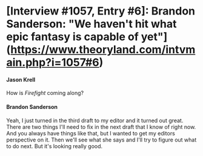# [Interview #1057, Entry #6]: Brandon Sanderson: "We haven't hit what epic fantasy is capable of yet"](https://www.theoryland.com/intvmain.php?i=1057#6)

#### Jason Krell

How is
*Firefight*
coming along?

#### Brandon Sanderson

Yeah, I just turned in the third draft to my editor and it turned out great. There are two things I'll need to fix in the next draft that I know of right now. And you always have things like that, but I wanted to get my editors perspective on it. Then we'll see what she says and I'll try to figure out what to do next. But it's looking really good.

